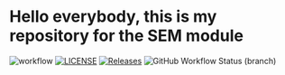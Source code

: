 # Hello everybody, this is my repository for the SEM module

![workflow](https://github.com/Vavuz/sem/actions/workflows/main.yml/badge.svg)
[![LICENSE](https://img.shields.io/github/license/Vavuz/sem.svg?style=flat-square)](https://github.com/Vavuz/sem/blob/master/LICENSE)
[![Releases](https://img.shields.io/github/release/Vavuz/sem/all.svg?style=flat-square)](https://github.com/Vavuz/sem/releases)
![GitHub Workflow Status (branch)](https://img.shields.io/github/workflow/status/Vavuz/sem/A%20workflow%20for%20my%20Hello%20World%20App/develop)
